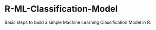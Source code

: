 # R-ML-Classification-Model
Basic steps to build a simple Machine Learning Classification Model in R.
